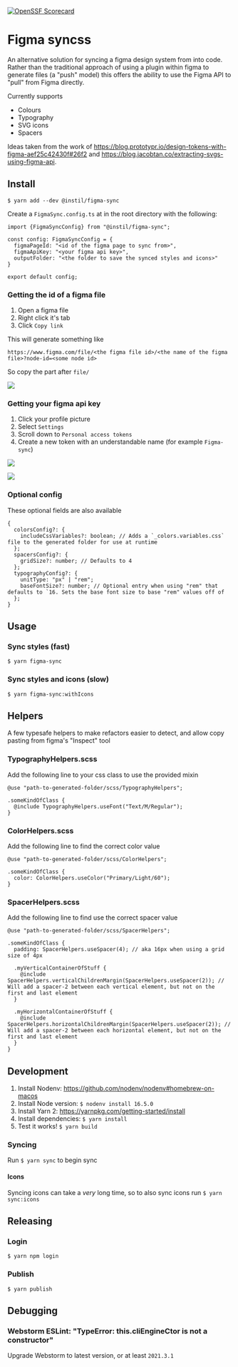 [![OpenSSF Scorecard](https://api.securityscorecards.dev/projects/github.com/instil/figma-sync/badge)](https://securityscorecards.dev/viewer/?uri=github.com/{owner}/{repo})

# Figma syncss

An alternative solution for syncing a figma design system from into code. Rather than the traditional approach of using a plugin within figma to generate files (a "push" model) this offers the ability to use the Figma API to "pull" from Figma directly.

Currently supports
- Colours
- Typography
- SVG icons
- Spacers

Ideas taken from the work of
https://blog.prototypr.io/design-tokens-with-figma-aef25c42430f#26f2
and
https://blog.jacobtan.co/extracting-svgs-using-figma-api.

## Install
`$ yarn add --dev @instil/figma-sync`

Create a `FigmaSync.config.ts` at in the root directory with the following:
```
import {FigmaSyncConfig} from "@instil/figma-sync";

const config: FigmaSyncConfig = {
  figmaPageId: "<id of the figma page to sync from>",
  figmaApiKey: "<your figma api key>",
  outputFolder: "<the folder to save the synced styles and icons>"
}

export default config;
```

### Getting the id of a figma file
1. Open a figma file
2. Right click it's tab
3. Click `Copy link`

This will generate something like
```
https://www.figma.com/file/<the figma file id>/<the name of the figma file>?node-id=<some node id>
```
So copy the part after `file/`

![](readme-assets/copy-id.png)

### Getting your figma api key
1. Click your profile picture
2. Select `Settings`
3. Scroll down to `Personal access tokens`
4. Create a new token with an understandable name (for example `Figma-sync`)

![](readme-assets/settings.png)

![](readme-assets/create-token.png)

### Optional config

These optional fields are also available

```
{
  colorsConfig?: {
    includeCssVariables?: boolean; // Adds a `_colors.variables.css` file to the generated folder for use at runtime
  };
  spacersConfig?: {
    gridSize?: number; // Defaults to 4
  };
  typographyConfig?: {
    unitType: "px" | "rem";
    baseFontSize?: number; // Optional entry when using "rem" that defaults to `16. Sets the base font size to base "rem" values off of
  };
}
```

## Usage

### Sync styles (fast)
`$ yarn figma-sync`

### Sync styles and icons (slow)
`$ yarn figma-sync:withIcons`

## Helpers

A few typesafe helpers to make refactors easier to detect, and allow copy pasting from figma's "Inspect" tool

### TypographyHelpers.scss

Add the following line to your css class to use the provided mixin
```
@use "path-to-generated-folder/scss/TypographyHelpers";

.someKindOfClass {
  @include TypographyHelpers.useFont("Text/M/Regular");
}
```

### ColorHelpers.scss

Add the following line to find the correct color value
```
@use "path-to-generated-folder/scss/ColorHelpers";

.someKindOfClass {
  color: ColorHelpers.useColor("Primary/Light/60");
}
```

### SpacerHelpers.scss

Add the following line to find use the correct spacer value
```
@use "path-to-generated-folder/scss/SpacerHelpers";

.someKindOfClass {
  padding: SpacerHelpers.useSpacer(4); // aka 16px when using a grid size of 4px
  
  .myVerticalContainerOfStuff {
    @include SpacerHelpers.verticalChildrenMargin(SpacerHelpers.useSpacer(2)); // Will add a spacer-2 between each vertical element, but not on the first and last element
  }
  
  .myHorizontalContainerOfStuff {
    @include SpacerHelpers.horizontalChildrenMargin(SpacerHelpers.useSpacer(2)); // Will add a spacer-2 between each horizontal element, but not on the first and last element
  }
}
```

## Development

1. Install Nodenv: https://github.com/nodenv/nodenv#homebrew-on-macos
2. Install Node version: `$ nodenv install 16.5.0`
3. Install Yarn 2: https://yarnpkg.com/getting-started/install
4. Install dependencies: `$ yarn install`
5. Test it works! `$ yarn build`

### Syncing
Run `$ yarn sync` to begin sync

#### Icons
Syncing icons can take a _very_ long time, so to also sync icons run `$ yarn sync:icons`

## Releasing
### Login
```
$ yarn npm login
```

### Publish
```
$ yarn publish
```

## Debugging

### Webstorm ESLint: "TypeError: this.cliEngineCtor is not a constructor"
Upgrade Webstorm to latest version, or at least `2021.3.1`
